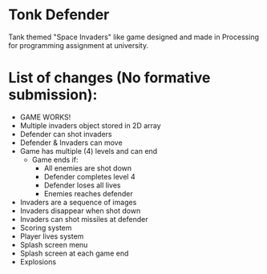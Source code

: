 # Tonk Defender
Tank themed "Space Invaders" like game designed and made in Processing for programming assignment at university.  
# List of changes (No formative submission):
* GAME WORKS!
* Multiple invaders object stored in 2D array
* Defender can shot invaders
* Defender & Invaders can move
* Game has multiple (4) levels and can end
  * Game ends if:
    * All enemies are shot down
    * Defender completes level 4
    * Defender loses all lives
    * Enemies reaches defender
* Invaders are a sequence of images
* Invaders disappear when shot down
* Invaders can shot missiles at defender
* Scoring system
* Player lives system
* Splash screen menu
* Splash screen at each game end
* Explosions
